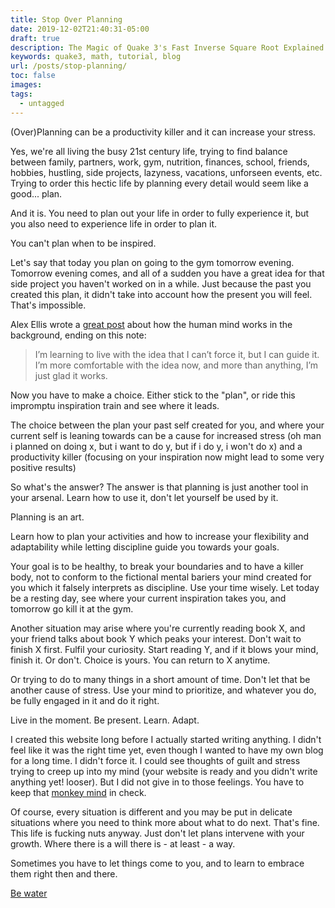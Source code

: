 ```yaml
---
title: Stop Over Planning
date: 2019-12-02T21:40:31-05:00
draft: true
description: The Magic of Quake 3's Fast Inverse Square Root Explained
keywords: quake3, math, tutorial, blog
url: /posts/stop-planning/
toc: false
images:
tags:
  - untagged
---
```


(Over)Planning can be a productivity killer and it can increase your stress.

Yes, we're all living the busy 21st century life, trying to find balance between family, partners, work, gym, nutrition, finances, school, friends, hobbies, hustling, side projects, lazyness, vacations, unforseen events, etc. Trying to order this hectic life by planning every detail would seem like a good... plan.

And it is. You need to plan out your life in order to fully experience it, but you also need to experience life in order to plan it.

You can't plan when to be inspired.

Let's say that today you plan on going to the gym tomorrow evening. Tomorrow evening comes, and all of a sudden you have a great idea for that side project you haven't worked on in a while. Just because the past you created this plan, it didn't take into account how the present you will feel. That's impossible. 

Alex Ellis wrote a [great post](https://alexanderell.is/posts/trust-in-your-unconscious/) about how the human mind works in the background, ending on this note:

> I’m learning to live with the idea that I can’t force it, but I can guide it. I’m more comfortable with the idea now,
> and more than anything, I’m just glad it works.

Now you have to make a choice. Either stick to the "plan", or ride this impromptu inspiration train and see where it leads.

The choice between the plan your past self created for you, and where your current self is leaning towards can be a cause for increased stress (oh man i planned on doing x, but i want to do y, but if i do y, i won't do x) and a productivity killer (focusing on your inspiration now might lead to some very positive results)

So what's the answer? The answer is that planning is just another tool in your arsenal. Learn how to use it, don't let yourself be used by it.

Planning is an art.

Learn how to plan your activities and how to increase your flexibility and adaptability while letting discipline guide you towards your goals.

Your goal is to be healthy, to break your boundaries and to have a killer body, not to conform to the fictional mental bariers your mind created for you which it falsely interprets as discipline. Use your time wisely. Let today be a resting day, see where your current inspiration takes you, and tomorrow go kill it at the gym.

Another situation may arise where you're currently reading book X, and your friend talks about book Y which peaks your interest. Don't wait to finish X first. Fulfil your curiosity. Start reading Y, and if it blows your mind, finish it. Or don't. Choice is yours. You can return to X anytime.

Or trying to do to many things in a short amount of time. Don't let that be another cause of stress. Use your mind to prioritize, and whatever you do, be fully engaged in it and do it right.

Live in the moment. Be present. Learn. Adapt.

I created this website long before I actually started writing anything. I didn't feel like it was the right time yet, even though I wanted to have my own blog for a long time. I didn't force it. I could see thoughts of guilt and stress trying to creep up into my mind (your website is ready and you didn't write anything yet! looser). But I did not give in to those feelings. You have to keep that [monkey mind](https://www.youtube.com/watch?v=4PkrhH-bkpk) in check.

Of course, every situation is different and you may be put in delicate situations where you need to think more about what to do next. That's fine. This life is fucking nuts anyway. Just don't let plans intervene with your growth. Where there is a will there is - at least - a way.

Sometimes you have to let things come to you, and to learn to embrace them right then and there.

[Be water](https://www.youtube.com/watch?v=cJMwBwFj5nQ)
